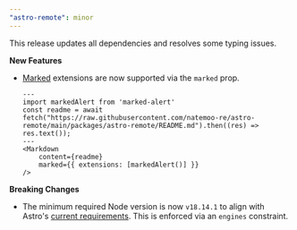 ```yaml
---
"astro-remote": minor
---
```


This release updates all dependencies and resolves some typing issues.

**New Features**

- [Marked](https://marked.js.org/using_pro) extensions are now supported via the `marked` prop.

    ```astro
    ---
    import markedAlert from 'marked-alert'
    const readme = await fetch("https://raw.githubusercontent.com/natemoo-re/astro-remote/main/packages/astro-remote/README.md").then((res) => res.text());
    ---
    <Markdown
        content={readme}
        marked={{ extensions: [markedAlert()] }}
    />
    ```

**Breaking Changes**

- The minimum required Node version is now `v18.14.1` to align with Astro's [current requirements](https://docs.astro.build/en/tutorial/1-setup/1/#nodejs). This is enforced via an `engines` constraint.

